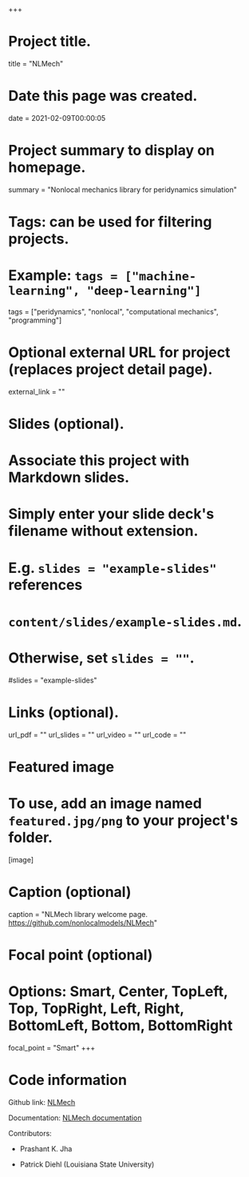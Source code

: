 +++
# Project title.
title = "NLMech"

# Date this page was created.
date = 2021-02-09T00:00:05

# Project summary to display on homepage.
summary = "Nonlocal mechanics library for peridynamics simulation"

# Tags: can be used for filtering projects.
# Example: `tags = ["machine-learning", "deep-learning"]`
tags = ["peridynamics", "nonlocal", "computational mechanics", "programming"]

# Optional external URL for project (replaces project detail page).
external_link = ""

# Slides (optional).
#   Associate this project with Markdown slides.
#   Simply enter your slide deck's filename without extension.
#   E.g. `slides = "example-slides"` references 
#   `content/slides/example-slides.md`.
#   Otherwise, set `slides = ""`.
#slides = "example-slides"

# Links (optional).
url_pdf = ""
url_slides = ""
url_video = ""
url_code = ""


# Featured image
# To use, add an image named `featured.jpg/png` to your project's folder. 
[image]
  # Caption (optional)
  caption = "NLMech library welcome page. https://github.com/nonlocalmodels/NLMech"
  
  # Focal point (optional)
  # Options: Smart, Center, TopLeft, Top, TopRight, Left, Right, BottomLeft, Bottom, BottomRight
  focal_point = "Smart"
+++

# Code information

Github link: [NLMech](https://github.com/nonlocalmodels/NLMech)

Documentation: [NLMech documentation](https://nonlocalmodels.github.io/documentation/)

Contributors: 

- Prashant K. Jha

- Patrick Diehl (Louisiana State University)
